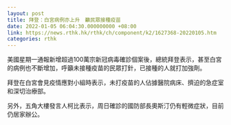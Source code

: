 ```yaml
---
layout: post
title: 拜登：白宮病例亦上升　籲民眾接種疫苗
date: 2022-01-05 06:04:30.000000000 +08:00
link: https://news.rthk.hk/rthk/ch/component/k2/1627368-20220105.htm
categories: rthk
---
```


美國星期一通報新增超過100萬宗新冠病毒確診個案後，總統拜登表示，甚至白宮的病例也不斷增加，呼籲未接種疫苗的民眾打針，已接種的人就打加強劑。

拜登在白宮會見疫情應對小組時表示，未打疫苗的人佔據醫院病床、擠迫的急症室和深切治療部。

另外，五角大樓發言人柯比表示，周日確診的國防部長奧斯汀仍有輕微症狀，目前仍居家辦公。
